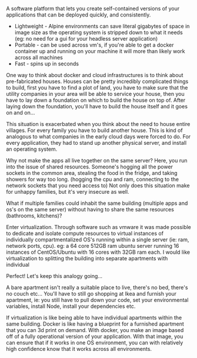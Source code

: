 A software platform that lets you create self-contained versions of your applications that can be deployed quickly, and consistently.

- Lightweight - Alpine environments can save literal gigabytes of space in image size as the operating system is stripped down to what it needs (eg: no need for a gui for your headless server application)
- Portable - can be used across vm's, if you're able to get a docker container up and running on your machine it will more than likely work across all machines
- Fast - spins up in seconds

One way to think about docker and cloud infrastructures is to think about pre-fabricated houses. Houses can be pretty incredibly complicated things to build, first you have to find a plot of land, you have to make sure that the utility companies in your area will be able to service your house, then you have to lay down a foundation on which to build the house on top of. After laying down the foundation, you'll have to build the house itself and it goes on and on...

This situation is exacerbated when you think about the need to house entire villages. For every family you have to build another house. This is kind of analogous to what companies in the early cloud days were forced to do. For every application, they had to stand up another physical server, and install an operating system.

Why not make the apps all live together on the same server? Here, you run into the issue of shared resources. Someone's hogging all the power sockets in the common area, stealing the food in the fridge, and taking showers for way too long. (hogging the cpu and ram, connecting to the network sockets that you need access to) Not only does this situation make for unhappy families, but it's very insecure as well.

What if multiple families could inhabit the same building (multiple apps and os's on the same server) without having to share the same resources (bathrooms, kitchens)? 

Enter virtualization. Through software such as vmware it was made possible to dedicate and isolate compute resources to virtual instances of individually compartmentalized OS's running within a single server (ie: ram, network ports, cpu). eg: a 64 core 512GB ram ubuntu server running 16 instances of CentOS/Ubuntu with 16 cores with 32GB ram each. I would like virtualization to splitting the building into separate apartments with individual 

Perfect! Let's keep this analogy going... 

A bare apartment isn't really a suitable place to live, there's no bed, there's no couch etc... You'll have to still go shopping at Ikea and furnish your apartment, ie: you still have to pull down your code, set your environmental variables, install Node, install your dependencies etc. 

If virtualization is like being able to have individual apartments within the same building. Docker is like having a blueprint for a furnished apartment that you can 3d print on demand. With docker, you make an image based off of a fully operational version of your application. With that image, you can ensure that if it works in one OS environment, you can with relatively high confidence know that it works across all environments.